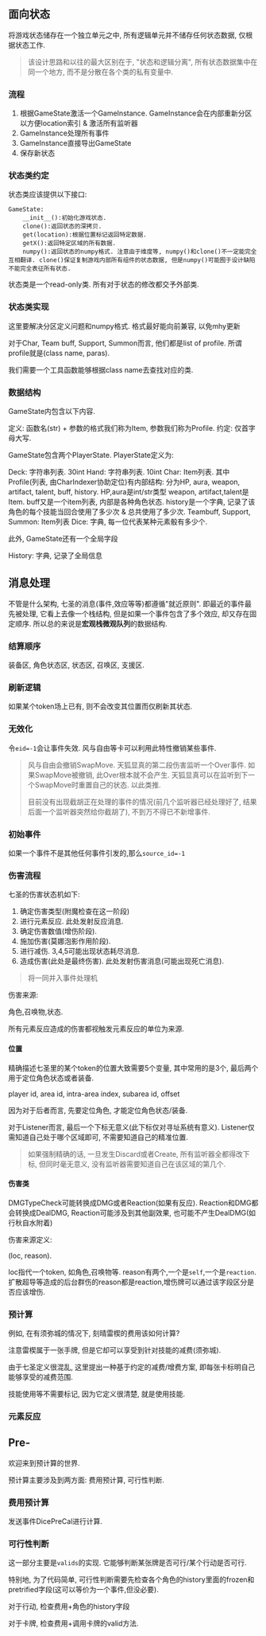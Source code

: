 ## 面向状态

将游戏状态储存在一个独立单元之中, 所有逻辑单元并不储存任何状态数据, 仅根据状态工作.

> 该设计思路和以往的最大区别在于, "状态和逻辑分离", 所有状态数据集中在同一个地方, 而不是分散在各个类的私有变量中.

### 流程

1. 根据GameState激活一个GameInstance. GameInstance会在内部重新分区以方便location索引 & 激活所有监听器
2. GameInstance处理所有事件
3. GameInstance直接导出GameState
4. 保存新状态

### 状态类约定

状态类应该提供以下接口:

```
GameState:
    __init__():初始化游戏状态.
    clone():返回状态的深拷贝.
    get(location):根据位置标记返回特定数据.
    getX():返回特定区域的所有数据.
    numpy():返回状态的numpy格式. 注意由于维度等, numpy()和clone()不一定能完全互相翻译. clone()保证复制游戏内部所有组件的状态数据, 但是numpy()可能囿于设计缺陷不能完全表征所有状态.
```

状态类是一个read-only类. 所有对于状态的修改都交予外部类.

### 状态类实现

这里要解决分区定义问题和numpy格式. 格式最好能向前兼容, 以免mhy更新

对于Char, Team buff, Support, Summon而言, 他们都是list of profile. 所谓profile就是(class name, paras).

我们需要一个工具函数能够根据class name去查找对应的类.

### 数据结构

GameState内包含以下内容.

定义: 函数名(str) + 参数的格式我们称为Item, 参数我们称为Profile.
约定: 仅首字母大写.

GameState包含两个PlayerState. PlayerState定义为:

Deck: 字符串列表. 30int
Hand: 字符串列表. 10int
Char: Item列表. 其中Profile(列表, 由CharIndexer协助定位)有内部结构: 分为HP, aura, weapon, artifact, talent, buff, history.
 HP,aura是int/str类型
 weapon, artifact,talent是Item.
 buff又是一个item列表, 内部是各种角色状态. history是一个字典, 记录了该角色的每个技能当回合使用了多少次 & 总共使用了多少次.
Teambuff, Support, Summon: Item列表
Dice: 字典, 每一位代表某种元素骰有多少个.

此外, GameState还有一个全局字段

History: 字典, 记录了全局信息


## 消息处理

不管是什么架构, 七圣的消息(事件,效应等等)都遵循"就近原则". 即最近的事件最先被处理, 它看上去像一个栈结构, 但是如果一个事件包含了多个效应, 却又存在固定顺序. 所以总的来说是**宏观栈微观队列**的数据结构.



### 结算顺序

装备区, 角色状态区, 状态区, 召唤区, 支援区.

### 刷新逻辑

如果某个token场上已有, 则不会改变其位置而仅刷新其状态.

### 无效化

令`eid=-1`会让事件失效. 风与自由等卡可以利用此特性撤销某些事件.

> 风与自由会撤销SwapMove.
> 天狐显真的第二段伤害监听一个Over事件. 如果SwapMove被撤销, 此Over根本就不会产生. 天狐显真可以在监听到下一个SwapMove时重置自己的状态. 以此类推. 
>
> 目前没有出现截胡正在处理的事件的情况(前几个监听器已经处理好了, 结果后面一个监听器突然给你截胡了), 不到万不得已不新增事件.
>

### 初始事件

如果一个事件不是其他任何事件引发的,那么`source_id=-1`

### 伤害流程

七圣的伤害状态机如下:

1. 确定伤害类型(附魔检查在这一阶段)
2. 进行元素反应. 此处发射反应消息.
3. 确定伤害数值(增伤阶段). 
4. 施加伤害(莫娜泡影作用阶段). 
5. 进行减伤. 3,4,5可能出现状态耗尽消息.
6. 造成伤害(此处是最终伤害). 此处发射伤害消息(可能出现死亡消息).

> 将一同并入事件处理机

伤害来源:

角色,召唤物,状态.

所有元素反应造成的伤害都视触发元素反应的单位为来源.

#### 位置

精确描述七圣里的某个token的位置大致需要5个变量, 其中常用的是3个, 最后两个用于定位角色状态或者装备.

player id, area id, intra-area index, subarea id, offset

因为对于后者而言, 先要定位角色, 才能定位角色状态/装备.

对于Listener而言, 最后一个下标无意义(此下标仅对寻址系统有意义). Listener仅需知道自己处于哪个区域即可, 不需要知道自己的精准位置. 

> 如果强制精确的话, 一旦发生Discard或者Create, 所有监听器全都得改下标, 但同时毫无意义, 没有监听器需要知道自己在该区域的第几个.


#### 伤害类

DMGTypeCheck可能转换成DMG或者Reaction(如果有反应). Reaction和DMG都会转换成DealDMG, Reaction可能涉及到其他副效果, 也可能不产生DealDMG(如行秋自水附着)

伤害来源定义:

(loc, reason).

loc指代一个token, 如角色,召唤物等. reason有两个,一个是`self`,一个是`reaction`. 扩散超导等造成的后台群伤的reason都是reaction,增伤牌可以通过该字段区分是否应该增伤. 

### 预计算

例如, 在有须弥城的情况下, 刻晴雷楔的费用该如何计算?

注意雷楔属于一张手牌, 但是它却可以享受到针对技能的减费(须弥城). 

由于七圣定义很混乱, 这里提出一种基于约定的减费/增费方案, 即每张卡标明自己能够享受的减费范围. 

技能使用等不需要标记, 因为它定义很清楚, 就是使用技能.

### 元素反应


## Pre-

欢迎来到预计算的世界.

预计算主要涉及到两方面: 费用预计算, 可行性判断.

### 费用预计算

发送事件DicePreCal进行计算.

### 可行性判断

这一部分主要是`valids`的实现. 它能够判断某张牌是否可行/某个行动是否可行. 

特别地, 为了代码简单, 可行性判断需要先检查各个角色的history里面的frozen和pretrified字段(这可以等价为一个事件,但没必要). 

对于行动, 检查费用+角色的history字段

对于卡牌, 检查费用+调用卡牌的valid方法.

